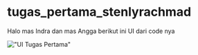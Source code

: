 # tugas_pertama_stenlyrachmad

Halo mas Indra dan mas Angga
berikut ini UI dari code nya

!["UI Tugas Pertama"](./assets/images/ui_tugas_pertama.jpg?raw=true "UI Tugas Pertama")